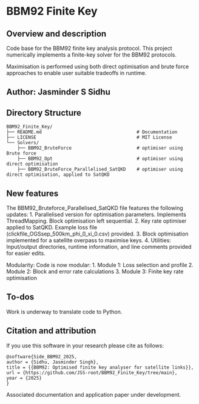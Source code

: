 # BBM92 Finite Key


## Overview and description

Code base for the BBM92 finite key analysis protocol. This project numerically implements a finite-key solver for the BBM92 protocols.

Maximisation is performed using both direct optimisation and brute force approaches to enable user suitable tradeoffs in runtime.


## Author: Jasminder S Sidhu

## Directory Structure

```
BBM92_Finite_Key/
├── README.md                                   # Documentation
├── LICENSE                                     # MIT License
└── Solvers/
    ├── BBM92_BruteForce                        # optimiser using Brute force
    ├── BBM92_Opt                               # optimiser using direct optimisation
    ├── BBM92_BruteForce_Parallelised_SatQKD    # optimiser using direct optimisation, applied to SatQKD
```


## New features

The BBM92_Bruteforce_Parallelised_SatQKD file features the following updates:
    1. Parallelised version for optimisation parameters. Implements ThreadMapping. Block optimisation left sequential. 
    2. Key rate optimiser applied to SatQKD. Example loss file (clickfile_OGSsep_500km_phi_0_xi_0.csv) provided.
    3. Block optimisation implemented for a satellite overpass to maximise keys.
    4. Utilities: Input/output directories, runtime information, and line comments provided for easier edits. 

Modularity: Code is now modular:
    1. Module 1: Loss selection and profile
    2. Module 2: Block and error rate calculations
    3. Module 3: Finite key rate optimisation

    
## To-dos

Work is underway to translate code to Python.


## Citation and attribution

If you use this software in your research please cite as follows:


  
```
@software{Side_BBM92_2025,
author = {Sidhu, Jasminder Singh},
title = {{BBM92: Optimised finite key analyser for satellite links}},
url = {https://github.com/JSS-root/BBM92_Finite_Key/tree/main},
year = {2025}
}
```


Associated documentation and application paper under development. 
